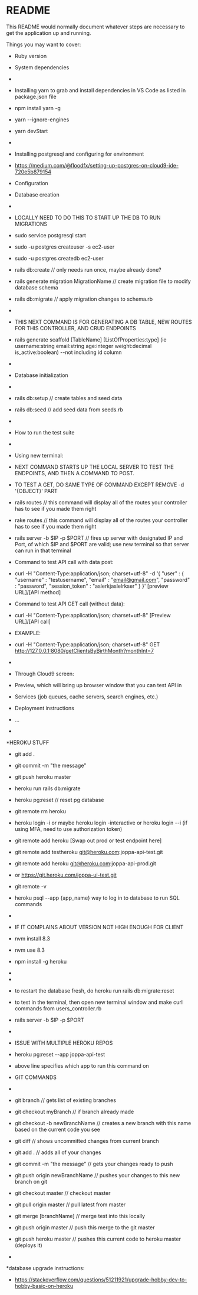 # README

This README would normally document whatever steps are necessary to get the
application up and running.

Things you may want to cover:

* Ruby version

* System dependencies
* 
* Installing yarn to grab and install dependencies in VS Code as listed in package.json file
* npm install yarn -g
* yarn --ignore-engines
* yarn devStart
*
* Installing postgresql and configuring for environment
* https://medium.com/@floodfx/setting-up-postgres-on-cloud9-ide-720e5b879154

* Configuration

* Database creation
* 
* LOCALLY NEED TO DO THIS TO START UP THE DB TO RUN MIGRATIONS
* sudo service postgresql start
* sudo -u postgres createuser -s ec2-user
* sudo -u postgres createdb ec2-user
* rails db:create // only needs run once, maybe already done?
* rails generate migration MigrationName    // create migration file to modify database schema
* rails db:migrate                           // apply migration changes to schema.rb
* 
* THIS NEXT COMMAND IS FOR GENERATING A DB TABLE, NEW ROUTES FOR THIS CONTROLLER, AND CRUD ENDPOINTS
* rails generate scaffold [TableName] [ListOfProperties:type] (ie username:string email:string age:integer weight:decimal is_active:boolean) --not including id column
* 
* Database initialization
* 
* rails db:setup                            // create tables and seed data
* rails db:seed                             // add seed data from seeds.rb
*
* How to run the test suite
*  
* Using new terminal:
* NEXT COMMAND STARTS UP THE LOCAL SERVER TO TEST THE ENDPOINTS, AND THEN A COMMAND TO POST.
* TO TEST A GET, DO SAME TYPE OF COMMAND EXCEPT REMOVE -d '{OBJECT}' PART
* rails routes                              // this command will display all of the routes your controller has to see if you made them right
* rake routes                               // this command will display all of the routes your controller has to see if you made them right
* rails server -b $IP -p $PORT  // fires up server with designated IP and Port, of which $IP and $PORT are valid; use new terminal so that server can run in that terminal
* Command to test API call with data post:
* curl -H "Content-Type:application/json; charset=utf-8" -d '{ "user" : { "username" : "testusername", "email" : "email@gmail.com", "password" : "password", "session_token" : "aslerkjaslelrkser" } }' [preview URL]/[API method]
* Command to test API GET call (without data):
* curl -H "Content-Type:application/json; charset=utf-8" [Preview URL]/[API call]
* EXAMPLE:
* curl -H "Content-Type:application/json; charset=utf-8" GET http://127.0.0.1:8080/getClientsByBirthMonth?monthInt=7
* 
* Through Cloud9 screen:
* Preview, which will bring up browser window that you can test API in

* Services (job queues, cache servers, search engines, etc.)

* Deployment instructions

* ...
* 

*HEROKU STUFF
* git add .
* git commit -m "the message"
* git push heroku master
* heroku run rails db:migrate
* heroku pg:reset                   // reset pg database
* git remote rm heroku
* heroku login -i or maybe heroku login -interactive or heroku login --i (if using MFA, need to use authorization token)
* git remote add heroku [Swap out prod or test endpoint here] 
* git remote add testheroku git@heroku.com:joppa-api-test.git
* git remote add heroku git@heroku.com:joppa-api-prod.git
* or https://git.heroku.com/joppa-ui-test.git
* git remote -v
* heroku psql --app {app_name}      way to log in to database to run SQL commands
* 
* IF IT COMPLAINS ABOUT VERSION NOT HIGH ENOUGH FOR CLIENT
* nvm install 8.3
* nvm use 8.3
* npm install -g heroku
* 
* 
* to restart the database fresh, do heroku run rails db:migrate:reset

* to test in the terminal, then open new terminal window and make curl commands from users_controller.rb
* rails server -b $IP -p $PORT
* 

* ISSUE WITH MULTIPLE HEROKU REPOS
* heroku pg:reset --app joppa-api-test
* above line specifies which app to run this command on
* GIT COMMANDS
* 
* git branch                        // gets list of existing branches
* git checkout myBranch             // if branch already made
* git checkout -b newBranchName     // creates a new branch with this name based on the current code you see
* git diff                          // shows uncommitted changes from current branch
* git add .                         // adds all of your changes
* git commit -m "the message"       // gets your changes ready to push
* git push origin newBranchName     // pushes your changes to this new branch on git
* git checkout master               // checkout master
* git pull origin master            // pull latest from master
* git merge [branchName]            // merge test into this locally
* git push origin master            // push this merge to the git master

* git push heroku master            // pushes this current code to heroku master (deploys it)
* 

*database upgrade instructions:
* https://stackoverflow.com/questions/51211921/upgrade-hobby-dev-to-hobby-basic-on-heroku
